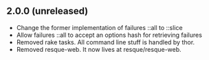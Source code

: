 ## 2.0.0 (unreleased)

* Change the former implementation of failures ::all to ::slice
* Allow failures ::all to accept an options hash for retrieving failures
* Removed rake tasks. All command line stuff is handled by thor.
* Removed resque-web. It now lives at resque/resque-web.

